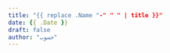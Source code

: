 ```yaml
---
title: "{{ replace .Name "-" " " | title }}"
date: {{ .Date }}
draft: false
author: "حسوب"
---
```


